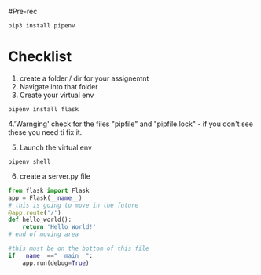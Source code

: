 #Pre-rec

```
pip3 install pipenv
```

# Checklist

1. create a folder / dir for your assignemnt
2. Navigate into that folder
3. Create your virtual env

```
pipenv install flask
```

4.'Warnging' check for the files "pipfile" and "pipfile.lock" - if you don't see these you need ti fix it.

5. Launch the virtual env

```
pipenv shell
```

6. create a server.py file

```py
from flask import Flask
app = Flask(__name__)
# this is going to move in the future
@app.route('/')
def hello_world():
    return 'Hello World!'
# end of moving area

#this must be on the bottom of this file
if __name__=="__main__":
    app.run(debug=True)
```
